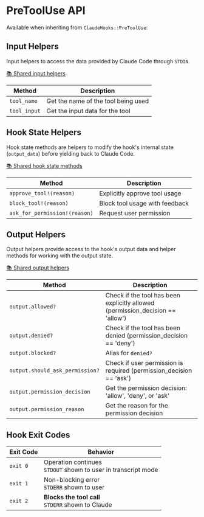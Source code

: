 # PreToolUse API

Available when inheriting from `ClaudeHooks::PreToolUse`:

## Input Helpers
Input helpers to access the data provided by Claude Code through `STDIN`.

[📚 Shared input helpers](COMMON.md#input-helpers)

| Method | Description |
|--------|-------------|
| `tool_name` | Get the name of the tool being used |
| `tool_input` | Get the input data for the tool |

## Hook State Helpers
Hook state methods are helpers to modify the hook's internal state (`output_data`) before yielding back to Claude Code.

[📚 Shared hook state methods](COMMON.md#hook-state-methods)

| Method | Description |
|--------|-------------|
| `approve_tool!(reason)` | Explicitly approve tool usage |
| `block_tool!(reason)` | Block tool usage with feedback |
| `ask_for_permission!(reason)` | Request user permission |

## Output Helpers
Output helpers provide access to the hook's output data and helper methods for working with the output state.

[📚 Shared output helpers](COMMON.md#output-helpers)

| Method | Description |
|--------|-------------|
| `output.allowed?` | Check if the tool has been explicitly allowed (permission_decision == 'allow') |
| `output.denied?` | Check if the tool has been denied (permission_decision == 'deny') |
| `output.blocked?` | Alias for `denied?` |
| `output.should_ask_permission?` | Check if user permission is required (permission_decision == 'ask') |
| `output.permission_decision` | Get the permission decision: 'allow', 'deny', or 'ask' |
| `output.permission_reason` | Get the reason for the permission decision |

## Hook Exit Codes

| Exit Code | Behavior |
|-----------|----------|
| `exit 0` | Operation continues<br/>`STDOUT` shown to user in transcript mode |
| `exit 1` | Non-blocking error<br/>`STDERR` shown to user |
| `exit 2` | **Blocks the tool call**<br/>`STDERR` shown to Claude |